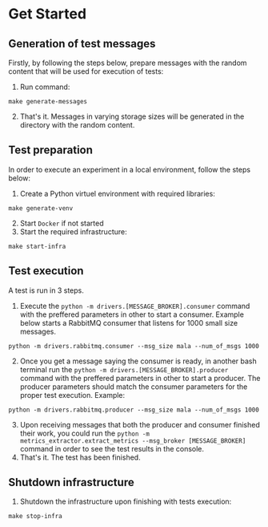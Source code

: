# Get Started

## Generation of test messages
Firstly, by following the steps below, prepare messages with the random content that will be used for execution of tests:
1. Run command:
```
make generate-messages
```
2. That's it. Messages in varying storage sizes will be generated in the directory with the random content.

## Test preparation
In order to execute an experiment in a local environment, follow the steps below:
1. Create a Python virtuel environment with required libraries:
```
make generate-venv
```
2. Start `Docker` if not started
3. Start the required infrastructure:
```
make start-infra
```

## Test execution
A test is run in 3 steps.
1. Execute the `python -m drivers.[MESSAGE_BROKER].consumer` command with the preffered parameters in other to start a consumer. 
Example below starts a RabbitMQ consumer that listens for 1000 small size messages. 
```
python -m drivers.rabbitmq.consumer --msg_size mala --num_of_msgs 1000
```
2. Once you get a message saying the consumer is ready, in another bash terminal run the `python -m drivers.[MESSAGE_BROKER].producer` command with the preffered parameters in other to start a producer. The producer parameters should match the consumer parameters for the proper test execution.
Example:
```
python -m drivers.rabbitmq.producer --msg_size mala --num_of_msgs 1000
```
3. Upon receiving messages that both the producer and consumer finished their work, you could run the `python -m metrics_extractor.extract_metrics --msg_broker [MESSAGE_BROKER]` command in order to see the test results in the console.
4. That's it. The test has been finished.

## Shutdown infrastructure
1. Shutdown the infrastructure upon finishing with tests execution:
```
make stop-infra
```